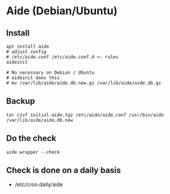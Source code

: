 # Aide (Debian/Ubuntu) 

## Install

```
apt install aide
# adjust config 
# /etc/aide.conf /etc/aide.conf.d <- rules 
aideinit 

# No necessary on Debian / Ubuntu 
# aideinit does this 
# mv /var/lib/aide/aide.db.new.gz /var/lib/aide/aide.db.gz
```

## Backup 

```
tar czvf initial-aide.tgz /etc/aide/aide.conf /usr/bin/aide /var/lib/aide/aide.db.new
```

## Do the check 

```
aide.wrapper --check 
```
## Check is done on a daily basis 

  * /etc/cron.daily/aide 
